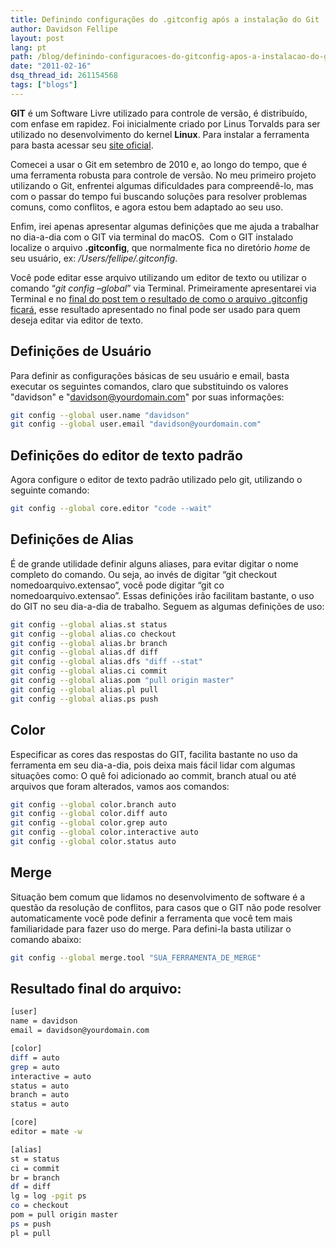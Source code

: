 ```yaml
---
title: Definindo configurações do .gitconfig após a instalação do Git
author: Davidson Fellipe
layout: post
lang: pt
path: /blog/definindo-configuracoes-do-gitconfig-apos-a-instalacao-do-git/
date: "2011-02-16"
dsq_thread_id: 261154568
tags: ["blogs"]
---
```


**GIT** é um Software Livre utilizado para controle de versão, é distribuído, com enfase em rapidez. Foi inicialmente criado por Linus Torvalds para ser utilizado no desenvolvimento do kernel **Linux**. Para instalar a ferramenta para basta acessar seu [site oficial][1].

[1]: https://git-scm.com/download

Comecei a usar o Git em setembro de 2010 e, ao longo do tempo, que é uma ferramenta robusta para controle de versão. No meu primeiro projeto utilizando o Git, enfrentei algumas dificuldades para compreendê-lo, mas com o passar do tempo fui buscando soluções para resolver problemas comuns, como conflitos, e agora estou bem adaptado ao seu uso.

Enfim, irei apenas apresentar algumas definições que me ajuda a trabalhar no dia-a-dia com o GIT via terminal do macOS.  Com o GIT instalado localize o arquivo **.gitconfig**, que normalmente fica no diretório _home_ de seu usuário, ex: _/Users/fellipe/.gitconfig_.

Você pode editar esse arquivo utilizando um editor de texto ou utilizar o comando “_git config –global_” via Terminal. Primeiramente apresentarei via Terminal e no [final do post tem o resultado de como o arquivo .gitconfig ficará][2], esse resultado apresentado no final pode ser usado para quem deseja editar via editor de texto.

[2]: #arquivo_gitconfig

## Definições de Usuário

Para definir as configurações básicas de seu usuário e email, basta executar os seguintes comandos, claro que substituindo os valores "davidson" e "davidson@yourdomain.com" por suas informações:

```bash
git config --global user.name "davidson"
git config --global user.email "davidson@yourdomain.com"
```

## Definições do editor de texto padrão

Agora configure o editor de texto padrão utilizado pelo git, utilizando o seguinte comando:

```bash
git config --global core.editor "code --wait"
```

## Definições de Alias

É de grande utilidade definir alguns aliases, para evitar digitar o nome completo do comando. Ou seja, ao invés de digitar “git checkout nomedoarquivo.extensao”, você pode digitar “git co nomedoarquivo.extensao”. Essas definições irão facilitam bastante, o uso do GIT no seu dia-a-dia de trabalho. Seguem as algumas definições de uso:

```bash
git config --global alias.st status
git config --global alias.co checkout
git config --global alias.br branch
git config --global alias.df diff
git config --global alias.dfs "diff --stat"
git config --global alias.ci commit
git config --global alias.pom "pull origin master"
git config --global alias.pl pull
git config --global alias.ps push
```

## Color

Especificar as cores das respostas do GIT, facilita bastante no uso da ferramenta em seu dia-a-dia, pois deixa mais fácil lidar com algumas situações como: O quê foi adicionado ao commit, branch atual ou até arquivos que foram alterados, vamos aos comandos:

```bash
git config --global color.branch auto
git config --global color.diff auto
git config --global color.grep auto
git config --global color.interactive auto
git config --global color.status auto
```

## Merge

Situação bem comum que lidamos no desenvolvimento de software é a questão da resolução de conflitos, para casos que o GIT não pode resolver automaticamente você pode definir a ferramenta que você tem mais familiaridade para fazer uso do merge. Para defini-la basta utilizar o comando abaixo:

```bash
git config --global merge.tool "SUA_FERRAMENTA_DE_MERGE"
```

## Resultado final do arquivo:

```bash
[user]
name = davidson
email = davidson@yourdomain.com

[color]
diff = auto
grep = auto
interactive = auto
status = auto
branch = auto
status = auto

[core]
editor = mate -w

[alias]
st = status
ci = commit
br = branch
df = diff
lg = log -pgit ps
co = checkout
pom = pull origin master
ps = push
pl = pull
```
